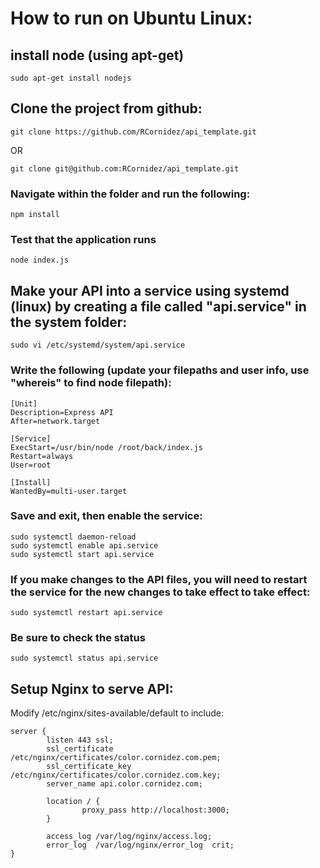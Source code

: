 # How to run on Ubuntu Linux:

## install node (using apt-get)
```
sudo apt-get install nodejs
```

## Clone the project from github:

```
git clone https://github.com/RCornidez/api_template.git
```
OR

```
git clone git@github.com:RCornidez/api_template.git
```

### Navigate within the folder and run the following:
```
npm install
```
### Test that the application runs
```
node index.js
```


## Make your API into a service using systemd (linux) by creating a file called "api.service" in the system folder:

```	
sudo vi /etc/systemd/system/api.service
```

### Write the following (update your filepaths and user info, use "whereis" to find node filepath):

```
[Unit]
Description=Express API
After=network.target

[Service]
ExecStart=/usr/bin/node /root/back/index.js
Restart=always
User=root

[Install]
WantedBy=multi-user.target
```
		
### Save and exit, then enable the service:

```
sudo systemctl daemon-reload
sudo systemctl enable api.service		
sudo systemctl start api.service
```



### If you make changes to the API files, you will need to restart the service for the new changes to take effect to take effect:
```
sudo systemctl restart api.service
```

### Be sure to check the status
```
sudo systemctl status api.service
```

## Setup Nginx to serve API:

Modify /etc/nginx/sites-available/default to include:
```
server {
        listen 443 ssl;
        ssl_certificate /etc/nginx/certificates/color.cornidez.com.pem;
        ssl_certificate_key /etc/nginx/certificates/color.cornidez.com.key;
        server_name api.color.cornidez.com;

        location / {
                proxy_pass http://localhost:3000;
        }

        access_log /var/log/nginx/access.log;
        error_log  /var/log/nginx/error_log  crit;
}
```
